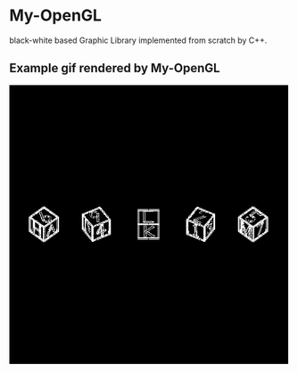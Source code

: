 # My-OpenGL

black-white based Graphic Library implemented from scratch by C++.

## Example gif rendered by My-OpenGL

![](https://github.com/XuhuiSun95/My-OpenGL/blob/master/movie.gif)

